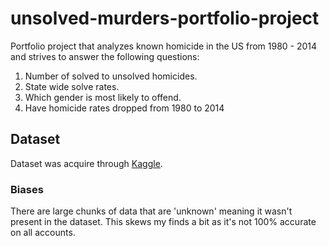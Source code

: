 # unsolved-murders-portfolio-project

Portfolio project that analyzes known homicide in the US from 1980 - 2014 and strives to answer the following questions:
1. Number of solved to unsolved homicides.
2. State wide solve rates.
3. Which gender is most likely to offend.
4. Have homicide rates dropped from 1980 to 2014

## Dataset
Dataset was acquire through [Kaggle](https://www.kaggle.com/datasets/murderaccountability/homicide-reports).

### Biases
There are large chunks of data that are 'unknown' meaning it wasn't present in the dataset. This skews my finds a bit as it's not 100% accurate on all accounts.